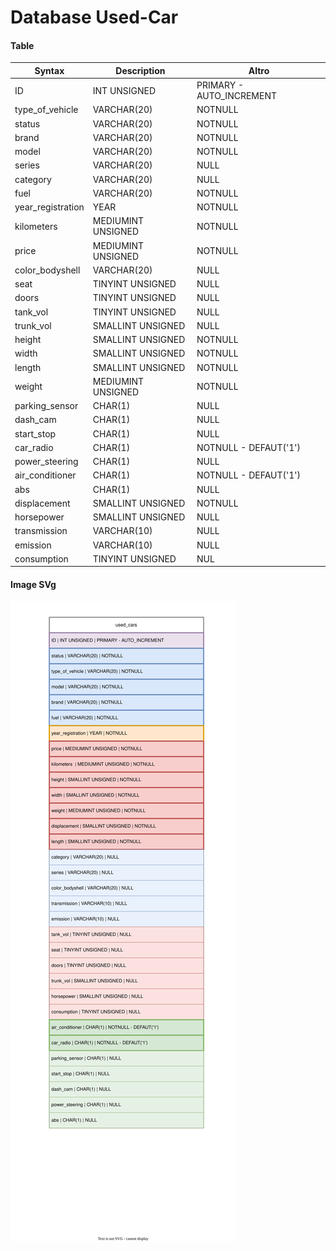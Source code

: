 Database Used-Car
===

#### Table

| Syntax           | Description       | Altro         |
| ---------------- | ----------------- | ------------- |
| ID | INT UNSIGNED | PRIMARY - AUTO_INCREMENT |
| type_of_vehicle | VARCHAR(20) | NOTNULL |
| status | VARCHAR(20) | NOTNULL |
| brand | VARCHAR(20) | NOTNULL  |
| model | VARCHAR(20) | NOTNULL  |
| series | VARCHAR(20) | NULL |
| category | VARCHAR(20) | NULL  |
| fuel | VARCHAR(20) | NOTNULL |
| year_registration | YEAR | NOTNULL |
| kilometers  | MEDIUMINT UNSIGNED | NOTNULL |
| price | MEDIUMINT UNSIGNED | NOTNULL |
| color_bodyshell | VARCHAR(20) | NULL |
| seat | TINYINT UNSIGNED | NULL |
| doors | TINYINT UNSIGNED | NULL |
| tank_vol | TINYINT UNSIGNED | NULL |
| trunk_vol | SMALLINT UNSIGNED | NULL |
| height | SMALLINT UNSIGNED | NOTNULL |
| width | SMALLINT UNSIGNED | NOTNULL |
| length | SMALLINT UNSIGNED | NOTNULL |
| weight | MEDIUMINT UNSIGNED | NOTNULL |
| parking_sensor | CHAR(1) | NULL |
| dash_cam | CHAR(1) | NULL |
| start_stop | CHAR(1) | NULL |
| car_radio | CHAR(1) | NOTNULL - DEFAUT('1') |
| power_steering | CHAR(1) | NULL |
| air_conditioner | CHAR(1) | NOTNULL - DEFAUT('1') |
| abs | CHAR(1) | NULL |
| displacement | SMALLINT UNSIGNED | NOTNULL |
| horsepower | SMALLINT UNSIGNED | NULL |
| transmission | VARCHAR(10) | NULL |
| emission | VARCHAR(10) | NULL |
| consumption | TINYINT UNSIGNED | NUL |


#### Image SVg

![Tux, the Linux mascot](/used_car.drawio.svg)
